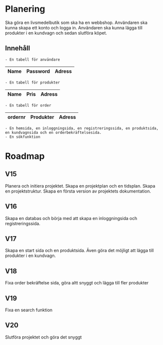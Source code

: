 
# Planering
Ska göra en livsmedelbutik som ska ha en webbshop. Användaren ska kunna skapa ett konto och logga in. Användaren ska kunna lägga till produkter i en kundvagn och sedan slutföra köpet. 

## Innehåll
    - En tabell för användare 
|  Name | Password  |Adress   |
|-------|:---------:|--------:|
    - En tabell för produkter
|  Name | Pris  |Adress   |
|-------|:-----:|--------:|
    - En tabell för order
|  ordernr | Produkter  |Adress   |
|----------|:----------:|--------:|

    - En hemsida, en inloggningsida, en registreringssida, en produktsida, en kundvagnsida och en orderbekräftelsesida.
    - En sökfunktion

# Roadmap

## V15
Planera och initiera projektet. Skapa en projektplan och en tidsplan. Skapa en projektstruktur. Skapa en första version av projektets dokumentation.

## V16
Skapa en databas och börja med att skapa en inloggningsida och registreringssida.

## V17
Skapa en start sida och en produktsida. Även göra det möjligt att lägga till produkter i en kundvagn.

## V18
Fixa order bekräftelse sida, göra altt snyggt och lägga till fler produkter

## V19
Fixa en search funktion

## V20
Slutföra projektet och göra det snyggt